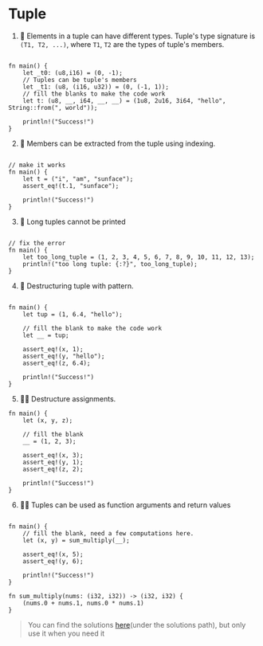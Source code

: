 # Tuple
1. 🌟 Elements in a tuple can have different types. Tuple's type signature is `(T1, T2, ...)`, where `T1`, `T2` are the types of tuple's members.
```rust,editable

fn main() {
    let _t0: (u8,i16) = (0, -1);
    // Tuples can be tuple's members
    let _t1: (u8, (i16, u32)) = (0, (-1, 1));
    // fill the blanks to make the code work
    let t: (u8, __, i64, __, __) = (1u8, 2u16, 3i64, "hello", String::from(", world"));

    println!("Success!")
}
```

2. 🌟 Members can be extracted from the tuple using indexing.
```rust,editable

// make it works
fn main() {
    let t = ("i", "am", "sunface");
    assert_eq!(t.1, "sunface");

    println!("Success!")
}
```

3. 🌟 Long tuples  cannot be printed
```rust,editable

// fix the error
fn main() {
    let too_long_tuple = (1, 2, 3, 4, 5, 6, 7, 8, 9, 10, 11, 12, 13);
    println!("too long tuple: {:?}", too_long_tuple);
}
```

4. 🌟 Destructuring tuple with pattern.
```rust,editable

fn main() {
    let tup = (1, 6.4, "hello");

    // fill the blank to make the code work
    let __ = tup;

    assert_eq!(x, 1);
    assert_eq!(y, "hello");
    assert_eq!(z, 6.4);

    println!("Success!")
}
```

5. 🌟🌟 Destructure assignments.
```rust,editable
fn main() {
    let (x, y, z);

    // fill the blank
    __ = (1, 2, 3);
    
    assert_eq!(x, 3);
    assert_eq!(y, 1);
    assert_eq!(z, 2);

    println!("Success!")
}
```

6. 🌟🌟 Tuples can be used as function arguments and return values
```rust,editable

fn main() {
    // fill the blank, need a few computations here.
    let (x, y) = sum_multiply(__);

    assert_eq!(x, 5);
    assert_eq!(y, 6);

    println!("Success!")
}

fn sum_multiply(nums: (i32, i32)) -> (i32, i32) {
    (nums.0 + nums.1, nums.0 * nums.1)
}
```

> You can find the solutions [here](https://github.com/sunface/rust-by-practice)(under the solutions path), but only use it when you need it